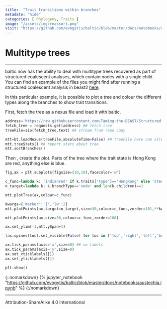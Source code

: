 ```yaml
---
title:  "Trait transitions within branches"
metadate: "hide"
categories: [ Phylogeny, Traits ]
image: "/assets/img/reassort.png"
visit: "https://github.com/evogytis/baltic/blob/master/docs/notebooks/austechia.ipynb"
---
```


# Multitype trees

---

baltic now has the ability to deal with multitype trees recovered as part of structured coalescent analyses, which contain nodes with a single child. You can find an example of the files you might find after running a structured coalescent analysis in beast2 [here](https://github.com/Taming-the-BEAST/Structured-coalescent/).

In this particular example, it is possible to plot a tree and colour the different types along the branches to show trait transitions.

First, fetch the tree as a nexus file and load it with baltic.

```python
address='https://raw.githubusercontent.com/Taming-the-BEAST/Structured-coalescent/master/precooked_runs/MTT.h3n2_2deme.map.trees' ## address of example tree
fetch_tree = requests.get(address) ## fetch tree
treeFile=sio(fetch_tree.text) ## stream from repo copy

mtt=bt.loadNexus(treeFile,absoluteTime=False) ## treeFile here can alternatively be a path to a local file
mtt.treeStats() ## report stats about tree
mtt.sortBranches()
```

Then , create the plot. Parts of the tree where the trait state is Hong Kong are red, anything else is blue.

```python
fig,ax = plt.subplots(figsize=(10,10),facecolor='w')

c_func=lambda k: 'indianred' if k.traits['type']=='HongKong' else 'steelblue'
n_target=lambda k: k.branchType=='node' and len(k.children)==1

mtt.plotTree(ax,colour=c_func)

kwargs={'marker':'|','lw':2}
mtt.plotPoints(ax,target=n_target,size=30,colour=c_func,zorder=101,**kwargs)

mtt.plotPoints(ax,size=30,colour=c_func,zorder=100)

ax.set_ylim(-1,mtt.ySpan+1)

[ax.spines[loc].set_visible(False) for loc in ['top','right','left','bottom']] ## no axes

ax.tick_params(axis='x',size=0) ## no labels
ax.tick_params(axis='y',size=0)
ax.set_xticklabels([])
ax.set_yticklabels([])

plt.show()
```

{::nomarkdown}
{% jupyter_notebook "https://github.com/evogytis/baltic/blob/master/docs/notebooks/austechia.ipynb" %}
{:/nomarkdown}


---

Attribution-ShareAlike 4.0 International
